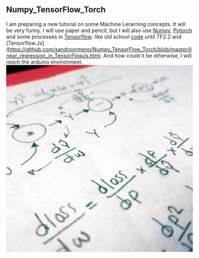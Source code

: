 ## Numpy_TensorFlow_Torch  
I am preparing a new tutorial on some Machine Lerarning concepts. It will be very funny. I will use paper and pencil; but I will also use [Numpy](https://github.com/sandroormeno/Numpy_TensorFlow_Torch/blob/master/linear_regression_in_numpy_final.ipynb), [Pytorch](https://github.com/sandroormeno/Numpy_TensorFlow_Torch/blob/master/linear_regression_in_torch_final.ipynb) and some processes in [Tensorflow](https://github.com/sandroormeno/Numpy_TensorFlow_Torch/blob/master/linear_regression_in_TensorFlow_final.ipynb): like old school [code](https://github.com/sandroormeno/Numpy_TensorFlow_Torch/blob/master/linear_regression_in_TensorFlow_final_old_school.ipynb) until TF2.2 and [Tensorflow.Js](https://github.com/sandroormeno/Numpy_TensorFlow_Torch/blob/master/linear_regression_in_TensorFlowJs.html. And how could it be otherwise, I will reach the arduino environment.  
![imagen](sketch.jpg)  

